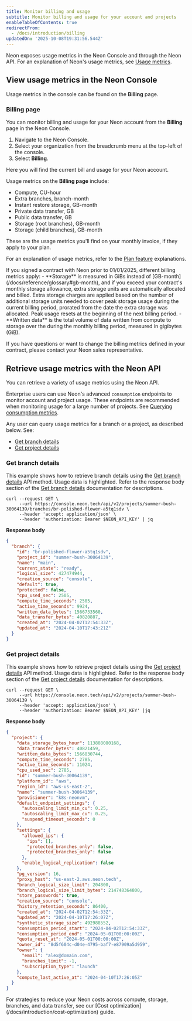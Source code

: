 ```yaml
---
title: Monitor billing and usage
subtitle: Monitor billing and usage for your account and projects
enableTableOfContents: true
redirectFrom:
  - /docs/introduction/billing
updatedOn: '2025-10-08T19:31:56.544Z'
---
```


Neon exposes usage metrics in the Neon Console and through the Neon API. For an explanation of Neon's usage metrics, see [Usage metrics](/docs/introduction/plans#usage-metrics).

## View usage metrics in the Neon Console

Usage metrics in the console can be found on the **Billing** page.

### Billing page

You can monitor billing and usage for your Neon account from the **Billing** page in the Neon Console.

1. Navigate to the Neon Console.
1. Select your organization from the breadcrumb menu at the top-left of the console.
1. Select **Billing**.

Here you will find the current bill and usage for your Neon account.

Usage metrics on the **Billing page** include:

- Compute, CU-hour
- Extra branches, branch-month
- Instant restore storage, GB-month
- Private data transfer, GB
- Public data transfer, GB
- Storage (root branches), GB-month
- Storage (child branches), GB-month

These are the usage metrics you'll find on your monthly invoice, if they apply to your plan.

For an explanation of usage metrics, refer to the [Plan feature](/docs/introduction/plans#plan-features) explanations.

<Admonition type="note" title="note: billing metrics for pre-2025 custom contract customers">
If you signed a contract with Neon prior to 01/01/2025, different billing metrics apply: 
- **Storage** is measured in GiBs instead of [GB-month](/docs/reference/glossary#gb-month), and if you exceed your contract's monthly storage allowance, extra storage units are automatically allocated and billed. Extra storage charges are applied based on the number of additional storage units needed to cover peak storage usage during the current billing period, prorated from the date the extra storage was allocated. Peak usage resets at the beginning of the next billing period.
- **Written data** is the total volume of data written from compute to storage over the during the monthly billing period, measured in gigibytes (GiB).

If you have questions or want to change the billing metrics defined in your contract, please contact your Neon sales representative.
</Admonition>

## Retrieve usage metrics with the Neon API

You can retrieve a variety of usage metrics using the Neon API.

<Admonition type="tip" title="monitoring usage for a large number of projects">

Enterprise users can use Neon's advanced `consumption` endpoints to monitor account and project usage. These endpoints are recommended when monitoring usage for a large number of projects. See [Querying consumption metrics](/docs/guides/consumption-metrics).

</Admonition>

Any user can query usage metrics for a branch or a project, as described below. See:

- [Get branch details](#get-branch-details)
- [Get project details](#get-project-details)

### Get branch details

This example shows how to retrieve branch details using the [Get branch details](https://api-docs.neon.tech/reference/getprojectbranch) API method. Usage data is highlighted. Refer to the response body section of the [Get branch details](https://api-docs.neon.tech/reference/getprojectbranch) documentation for descriptions.

```curl
curl --request GET \
     --url https://console.neon.tech/api/v2/projects/summer-bush-30064139/branches/br-polished-flower-a5tq1sdv \
     --header 'accept: application/json' \
     --header 'authorization: Bearer $NEON_API_KEY' | jq
```

**Response body**

```json {7,11-15}
{
  "branch": {
    "id": "br-polished-flower-a5tq1sdv",
    "project_id": "summer-bush-30064139",
    "name": "main",
    "current_state": "ready",
    "logical_size": 427474944,
    "creation_source": "console",
    "default": true,
    "protected": false,
    "cpu_used_sec": 2505,
    "compute_time_seconds": 2505,
    "active_time_seconds": 9924,
    "written_data_bytes": 1566733560,
    "data_transfer_bytes": 40820887,
    "created_at": "2024-04-02T12:54:33Z",
    "updated_at": "2024-04-10T17:43:21Z"
  }
}
```

### Get project details

This example shows how to retrieve project details using the [Get project details](https://api-docs.neon.tech/reference/getproject) API method. Usage data is highlighted. Refer to the response body section of the [Get project details](https://api-docs.neon.tech/reference/getproject) documentation for descriptions.

```curl
curl --request GET \
     --url https://console.neon.tech/api/v2/projects/summer-bush-30064139 \
     --header 'accept: application/json' \
     --header 'authorization: Bearer $NEON_API_KEY' |jq
```

**Response body**

```json {3-8,36}
{
  "project": {
    "data_storage_bytes_hour": 113808080168,
    "data_transfer_bytes": 40821459,
    "written_data_bytes": 1566830744,
    "compute_time_seconds": 2785,
    "active_time_seconds": 11024,
    "cpu_used_sec": 2785,
    "id": "summer-bush-30064139",
    "platform_id": "aws",
    "region_id": "aws-us-east-2",
    "name": "summer-bush-30064139",
    "provisioner": "k8s-neonvm",
    "default_endpoint_settings": {
      "autoscaling_limit_min_cu": 0.25,
      "autoscaling_limit_max_cu": 0.25,
      "suspend_timeout_seconds": 0
    },
    "settings": {
      "allowed_ips": {
        "ips": [],
        "protected_branches_only": false,
        "protected_branches_only": false
      },
      "enable_logical_replication": false
    },
    "pg_version": 16,
    "proxy_host": "us-east-2.aws.neon.tech",
    "branch_logical_size_limit": 204800,
    "branch_logical_size_limit_bytes": 214748364800,
    "store_passwords": true,
    "creation_source": "console",
    "history_retention_seconds": 86400,
    "created_at": "2024-04-02T12:54:33Z",
    "updated_at": "2024-04-10T17:26:07Z",
    "synthetic_storage_size": 492988552,
    "consumption_period_start": "2024-04-02T12:54:33Z",
    "consumption_period_end": "2024-05-01T00:00:00Z",
    "quota_reset_at": "2024-05-01T00:00:00Z",
    "owner_id": "8d5f604c-d04e-4795-baf7-e87909a5d959",
    "owner": {
      "email": "alex@domain.com",
      "branches_limit": -1,
      "subscription_type": "launch"
    },
    "compute_last_active_at": "2024-04-10T17:26:05Z"
  }
}
```

<Admonition type="tip" title="Optimize your costs">
For strategies to reduce your Neon costs across compute, storage, branches, and data transfer, see our [Cost optimization](/docs/introduction/cost-optimization) guide.
</Admonition>
